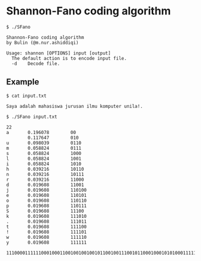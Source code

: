 # Shannon-Fano coding algorithm

    $ ./SFano
    
    Shannon-Fano coding algorithm
    by Bulin (@m.nur.ashiddiqi)

    Usage: shannon [OPTIONS] input [output]
      The default action is to encode input file.
      -d	Decode file.

## Example

    $ cat input.txt

    Saya adalah mahasiswa jurusan ilmu komputer unila!.

    $ ./SFano input.txt

    22
    a       0.196078        00
            0.117647        010
    u       0.098039        0110
    m       0.058824        0111
    s       0.058824        1000
    l       0.058824        1001
    i       0.058824        1010
    h       0.039216        10110
    n       0.039216        10111
    r       0.039216        11000
    d       0.019608        11001
    j       0.019608        110100
    e       0.019608        110101
    o       0.019608        110110
    p       0.019608        110111
    S       0.019608        11100
    k       0.019608        111010
    .       0.019608        111011
    t       0.019608        111100
    !       0.019608        111101
    w       0.019608        111110
    y       0.019608        111111

    11100001111110001000110010010010010110010011100101100010001010100011111000010110100011011000011010000010111010101010010111011001011101011011001111101110110111100110101110000100110101111010100100111101111011